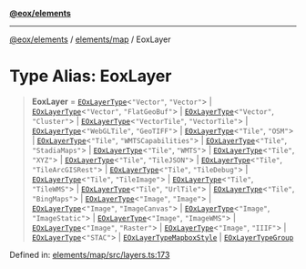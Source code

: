 [**@eox/elements**](../../../README.md)

***

[@eox/elements](../../../modules.md) / [elements/map](../README.md) / EoxLayer

# Type Alias: EoxLayer

> **EoxLayer** = [`EOxLayerType`](EOxLayerType.md)\<`"Vector"`, `"Vector"`\> \| [`EOxLayerType`](EOxLayerType.md)\<`"Vector"`, `"FlatGeoBuf"`\> \| [`EOxLayerType`](EOxLayerType.md)\<`"Vector"`, `"Cluster"`\> \| [`EOxLayerType`](EOxLayerType.md)\<`"VectorTile"`, `"VectorTile"`\> \| [`EOxLayerType`](EOxLayerType.md)\<`"WebGLTile"`, `"GeoTIFF"`\> \| [`EOxLayerType`](EOxLayerType.md)\<`"Tile"`, `"OSM"`\> \| [`EOxLayerType`](EOxLayerType.md)\<`"Tile"`, `"WMTSCapabilities"`\> \| [`EOxLayerType`](EOxLayerType.md)\<`"Tile"`, `"StadiaMaps"`\> \| [`EOxLayerType`](EOxLayerType.md)\<`"Tile"`, `"WMTS"`\> \| [`EOxLayerType`](EOxLayerType.md)\<`"Tile"`, `"XYZ"`\> \| [`EOxLayerType`](EOxLayerType.md)\<`"Tile"`, `"TileJSON"`\> \| [`EOxLayerType`](EOxLayerType.md)\<`"Tile"`, `"TileArcGISRest"`\> \| [`EOxLayerType`](EOxLayerType.md)\<`"Tile"`, `"TileDebug"`\> \| [`EOxLayerType`](EOxLayerType.md)\<`"Tile"`, `"TileImage"`\> \| [`EOxLayerType`](EOxLayerType.md)\<`"Tile"`, `"TileWMS"`\> \| [`EOxLayerType`](EOxLayerType.md)\<`"Tile"`, `"UrlTile"`\> \| [`EOxLayerType`](EOxLayerType.md)\<`"Tile"`, `"BingMaps"`\> \| [`EOxLayerType`](EOxLayerType.md)\<`"Image"`, `"Image"`\> \| [`EOxLayerType`](EOxLayerType.md)\<`"Image"`, `"ImageCanvas"`\> \| [`EOxLayerType`](EOxLayerType.md)\<`"Image"`, `"ImageStatic"`\> \| [`EOxLayerType`](EOxLayerType.md)\<`"Image"`, `"ImageWMS"`\> \| [`EOxLayerType`](EOxLayerType.md)\<`"Image"`, `"Raster"`\> \| [`EOxLayerType`](EOxLayerType.md)\<`"Image"`, `"IIIF"`\> \| [`EOxLayerType`](EOxLayerType.md)\<`"STAC"`\> \| [`EOxLayerTypeMapboxStyle`](EOxLayerTypeMapboxStyle.md) \| [`EOxLayerTypeGroup`](EOxLayerTypeGroup.md)

Defined in: [elements/map/src/layers.ts:173](https://github.com/EOX-A/EOxElements/blob/06d2a3f117adcd4ad69f31388ca5094d06b1baf6/elements/map/src/layers.ts#L173)

